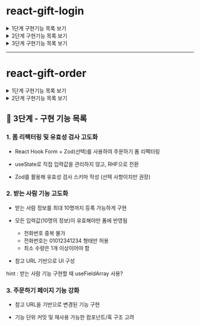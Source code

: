 # react-gift-login

<details>
<summary>1단계 구현기능 목록 보기</summary>
<div markdown="1">

## 📌 1단계 - 구현한 기능 목록

### 1. 기본 설정

- 불필요한 파일 및 코드 정리
- README 작성

### 2. Alias 설정

- 절대경로 import를 위한 alias 설정

### 3. Prettier 설정

- Prettier 설치
- 프로젝트 내 코드 포매팅 적용

### 4. Emotion 스타일 라이브러리 적용

- `@emotion/react`, `@emotion/styled` 설치
- 전역 스타일(GlobalStyle) 적용

### 5. 기본 폰트 설정

- Pretendard 폰트를 기본 폰트로 적용

### 6. reset.css 적용

- 전역 스타일(GlobalStyle) 에 포함시키기

---

### 리팩토링 1 : 타입스크립트 설치

### 리팩토링 2 : alias 적용해 코드수정

- alias가 인식 안되던 문제 해결
- tsx파일들을 alias 주소를 사용하도록 수정

### 리팩토링 3 : 빌드

- 프로젝트 빌드 결과물(dist) 추가

</div>
</details>

<details>
<summary>2단계 구현기능 목록 보기</summary>
<div markdown="1">
  
## 📌 2단계 - 구현한 기능 목록

### 1. 디자인 토큰 설정

- emotion에 Color, Typography 토큰을 설정

### 2. Mobile First Layout 기반 환경 구축

- 화면의 max-width를 720px으로 제한

### 3. UI - 상단 네비게이션 바

### 4. UI - 카테고리

- Flex, Grid 등을 활용

### 5. UI - 기타 섹션

- 선물한 친구 선택 UI 구현
- 카테캠 화이팅 배너 구현

### 5. UI - 실시간 급상승 선물랭킹

- 목 데이터 기반 랭킹 UI 구현

</div>
</details>

<details>
<summary>3단계 구현기능 목록 보기</summary>
<div markdown="1">

## 📌 3단계 - 구현한 기능 목록

### 1. 🔐 로그인 기능

- `/login` 페이지 접속 시 로그인 화면 표시
- 로그인 버튼 클릭 시 이전 페이지로 리디렉션 (없을 경우 `/`으로 이동)
- 로그인 상태 유지 기능은 구현하지 않음 (단순 라우팅 기반)

### 2. 🚫 Not Found 페이지

- 존재하지 않는 경로로 접근 시 Not Found 페이지로 이동

### 3. 🧭 네비게이션 바

- 로그인 버튼 추가 (로그인 페이지로 이동)
- 뒤로가기 버튼 추가 (이전 페이지로 이동)

### 4. 🎁 선물하기 메인 페이지 - 실시간 급상승 선물랭킹

- 성별/주제 필터 적용 시 새로고침 이후에도 필터 상태가 유지되도록 구현 (URL 파라미터 또는 상태 저장 방식 활용)
- 버튼, 카드 등 공통 요소를 별도의 컴포넌트로 분리하여 재사용성 향상

---

### 리팩토링

- 글로벌 스타일에 Pretendard 웹폰트 적용 안되는 문제 해결

- 목데이터에 타입 추가 및 아이디값을 다르게 하도록 맵함수 추가

</div>
</details>

---

# react-gift-order

<details>
<summary>1단계 구현기능 목록 보기</summary>
<div markdown="1">

## 📌 1단계 - 구현 기능 목록

### 1. ID 입력 유효성 검증

- 빈 값일 경우: ID를 입력해주세요.

- 이메일 형식이 아닐 경우: ID는 이메일 형식으로 입력해주세요.

- 유효한 경우: 에러 메시지 제거

### 2. PW 입력 유효성 검증

- 빈 값일 경우: PW를 입력해주세요.

- 8자 미만일 경우: PW는 최소 8글자 이상이어야 합니다.

- 유효한 경우: 에러 메시지 제거

### 3. 로그인 버튼 상태 처리

- ID와 PW가 모두 유효할 때만 버튼 활성화 (disabled → false)

- 그 외에는 비활성화

- LoginFormSection에서 커스텀 훅 사용

</div>
</details>

<details>
<summary>2단계 구현기능 목록 보기</summary>
<div markdown="1">

## 📌 2단계 - 구현 기능 목록

### 1. 로그인 정보 관리

- Context API를 활용해 로그인 상태를 전역에서 관리

- 메인 페이지에서 새로고침해도 로그인 정보 유지

- 로그인 성공 시 마이페이지(/my)로 이동 가능
  - 마이페이지는 로그인한 사용자만 접근 가능, 미로그인 시 로그인 페이지로 리다이렉트

- 마이페이지에서 로그아웃 시 로그인 페이지(/login)로 이동

### 2. 주문하기 페이지 UI 및 로직 구현

- 상품 아이템 클릭 시 주문하기 페이지로 이동

- 로그인하지 않은 경우 로그인 유도 후 주문하기 접근 허용

- 주문하기 페이지에 참고 URL 기능 반영
  - 메세지카드 선택 기능
  - 메세지카드 프리뷰 기능
  - 섹션디바이더 컴포넌트 재사용
  - 인풋박스 재사용
  - '주문하기' 바텀 버튼 컴포넌트 화면에 고정
  - 바텀 버튼을 누를 시에만 유효성검사 에러메세지가 등장

- 제출 버튼 클릭 시 아래 유효성 검사 조건 미충족 시 각 입력 필드별 안내 메시지 표시
  - 메시지는 반드시 입력되어야 함
  - 보내는 사람 이름은 반드시 입력되어야 함
  - 받는 사람 이름은 반드시 입력되어야 함
  - 받는 사람 전화번호는 반드시 입력되고, 전화번호 형식(01012341234)에 맞아야 함
  - 수량은 1 이상이어야 함

</div>
</details>

## 📌 3단계 - 구현 기능 목록

### 1. 폼 리팩터링 및 유효성 검사 고도화

- React Hook Form + Zod(선택)를 사용하여 주문하기 폼 리팩터링

- useState로 직접 입력값을 관리하지 않고, RHF으로 전환

- Zod를 활용해 유효성 검사 스키마 작성 (선택 사항이지만 권장)

### 2. 받는 사람 기능 고도화

- 받는 사람 정보를 최대 10명까지 등록 가능하게 구현

- 모든 입력값(10명의 정보)이 유효해야만 폼에 반영됨
    - 전화번호 중복 불가
    - 전화번호는 01012341234 형태만 허용
    - 최소 수량은 1개 이상이어야 함

- 참고 URL 기반으로 UI 구성

hint : 받는 사람 기능 구현할 때 useFieldArray 사용?

### 3. 주문하기 페이지 기능 강화

- 참고 URL을 기반으로 변경된 기능 구현

- 기능 단위 커밋 및 재사용 가능한 컴포넌트/훅 구조 고려